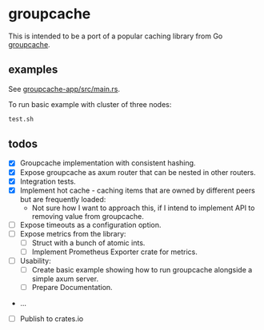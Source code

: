 # groupcache

This is intended to be a port of a popular caching library from Go [groupcache](https://github.com/golang/groupcache).

## examples
See [groupcache-app/src/main.rs](groupcache-app/src/main.rs).

To run basic example with cluster of three nodes:
```bash
test.sh
```

## todos
- [x] Groupcache implementation with consistent hashing.
- [x] Expose groupcache as axum router that can be nested in other routers.
- [x] Integration tests.
- [x] Implement hot cache - caching items that are owned by different peers but are frequently loaded:
  - Not sure how I want to approach this, if I intend to implement API to removing value from groupcache.
- [ ] Expose timeouts as a configuration option.
- [ ] Expose metrics from the library:
  - [ ] Struct with a bunch of atomic ints.
  - [ ] Implement Prometheus Exporter crate for metrics.
- [ ] Usability:
    - [ ] Create basic example showing how to run groupcache alongside a simple axum server.
    - [ ] Prepare Documentation.
- ...
- [ ] Publish to crates.io

